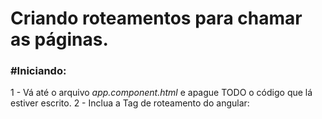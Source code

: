 # Criando roteamentos para chamar as páginas.

### #Iniciando:
1 - Vá até o arquivo *app.component.html* e apague TODO o código que lá estiver escrito.
2 - Inclua a Tag de roteamento do angular: *<router-outlet></router-outlet>*
